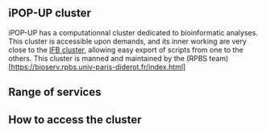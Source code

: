 ## iPOP-UP cluster
iPOP-UP has a computationnal cluster dedicated to bioinformatic analyses. This cluster is accessible upon demands, and its inner working are very close to the [IFB cluster](https://www.france-bioinformatique.fr/en/ifb-core-cluster/), allowing easy export of scripts from one to the others. This cluster is manned and maintained by the (RPBS team)[https://bioserv.rpbs.univ-paris-diderot.fr/index.html]

## Range of services


## How to access the cluster
